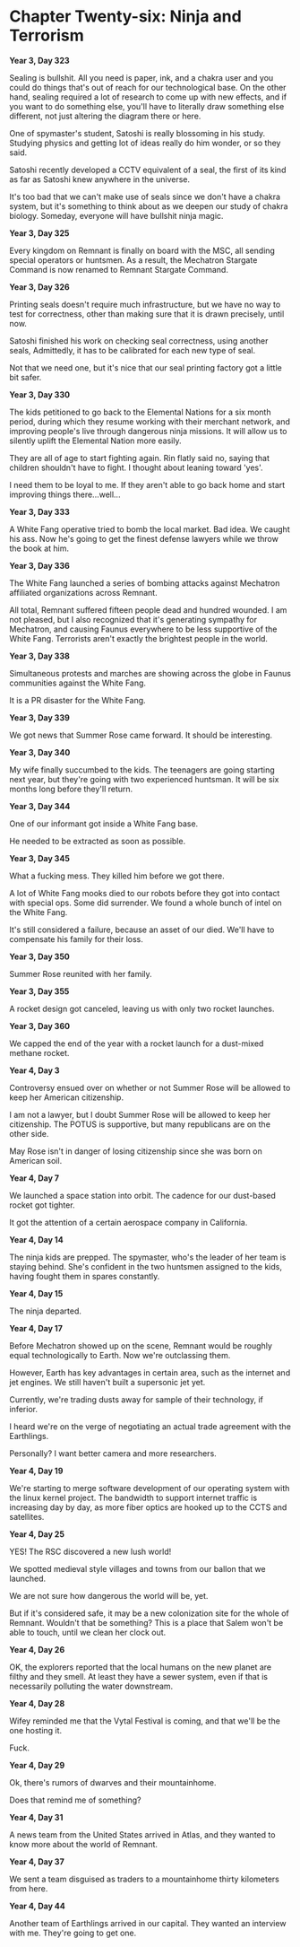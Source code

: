 # Chapter Twenty-six: Ninja and Terrorism

**Year 3, Day 323**

Sealing is bullshit. All you need is paper, ink, and a chakra user and you could do things that's out of reach for our technological base. On the other hand, sealing required a lot of research to come up with new effects, and if you want to do something else, you'll have to literally draw something else different, not just altering the diagram there or here.

One of spymaster's student, Satoshi is really blossoming in his study. Studying physics and getting lot of ideas really do him wonder, or so they said.

Satoshi recently developed a CCTV equivalent of a seal, the first of its kind as far as Satoshi knew anywhere in the universe.

It's too bad that we can't make use of seals since we don't have a chakra system, but it's something to think about as we deepen our study of chakra biology. Someday, everyone will have bullshit ninja magic.

**Year 3, Day 325**

Every kingdom on Remnant is finally on board with the MSC, all sending special operators or huntsmen. As a result, the Mechatron Stargate Command is now renamed to Remnant Stargate Command.

**Year 3, Day 326**

Printing seals doesn't require much infrastructure, but we have no way to test for correctness, other than making sure that it is drawn precisely, until now.

Satoshi finished his work on checking seal correctness, using another seals, Admittedly, it has to be calibrated for each new type of seal.

Not that we need one, but it's nice that our seal printing factory got a little bit safer.

**Year 3, Day 330**

The kids petitioned to go back to the Elemental Nations for a six month period, during which they resume working with their merchant network, and improving people's live through dangerous ninja missions. It will allow us to silently uplift the Elemental Nation more easily.

They are all of age to start fighting again. Rin flatly said no, saying that children shouldn't have to fight. I thought about leaning toward 'yes'.

I need them to be loyal to me. If they aren't able to go back home and start improving things there...well...

**Year 3, Day 333**

A White Fang operative tried to bomb the local market. Bad idea. We caught his ass. Now he's going to get the finest defense lawyers while we throw the book at him.

**Year 3, Day 336**

The White Fang launched a series of bombing attacks against Mechatron affiliated organizations across Remnant.

All total, Remnant suffered fifteen people dead and hundred wounded. I am not pleased, but I also recognized that it's generating sympathy for Mechatron, and causing Faunus everywhere to be less supportive of the White Fang. Terrorists aren't exactly the brightest people in the world.

**Year 3, Day 338**

Simultaneous protests and marches are showing across the globe in Faunus communities against the White Fang.

It is a PR disaster for the White Fang.

**Year 3, Day 339**

We got news that Summer Rose came forward. It should be interesting.

**Year 3, Day 340**

My wife finally succumbed to the kids. The teenagers are going starting next year, but they're going with two experienced huntsman. It will be six months long before they'll return.

**Year 3, Day 344**

One of our informant got inside a White Fang base.

He needed to be extracted as soon as possible.

**Year 3, Day 345**

What a fucking mess. They killed him before we got there.

A lot of White Fang mooks died to our robots before they got into contact with special ops. Some did surrender. We found a whole bunch of intel on the White Fang.

It's still considered a failure, because an asset of our died. We'll have to compensate his family for their loss.

**Year 3, Day 350**

Summer Rose reunited with her family.

**Year 3, Day 355**

A rocket design got canceled, leaving us with only two rocket launches.

**Year 3, Day 360**

We capped the end of the year with a rocket launch for a dust-mixed methane rocket.

**Year 4, Day 3**

Controversy ensued over on whether or not Summer Rose will be allowed to keep her American citizenship.

I am not a lawyer, but I doubt Summer Rose will be allowed to keep her citizenship. The POTUS is supportive, but many republicans are on the other side.

May Rose isn't in danger of losing citizenship since she was born on American soil.

**Year 4, Day 7**

We launched a space station into orbit. The cadence for our dust-based rocket got tighter.

It got the attention of a certain aerospace company in California.

**Year 4, Day 14**

The ninja kids are prepped. The spymaster, who's the leader of her team is staying behind. She's confident in the two huntsmen assigned to the kids, having fought them in spares constantly.

**Year 4, Day 15**

The ninja departed.

**Year 4, Day 17**

Before Mechatron showed up on the scene, Remnant would be roughly equal technologically to Earth. Now we're outclassing them.

However, Earth has key advantages in certain area, such as the internet and jet engines. We still haven't built a supersonic jet yet.

Currently, we're trading dusts away for sample of their technology, if inferior.

I heard we're on the verge of negotiating an actual trade agreement with the Earthlings.

Personally? I want better camera and more researchers.

**Year 4, Day 19**

We're starting to merge software development of our operating system with the linux kernel project. The bandwidth to support internet traffic is increasing day by day, as more fiber optics are hooked up to the CCTS and satellites.

**Year 4, Day 25**

YES! The RSC discovered a new lush world!

We spotted medieval style villages and towns from our ballon that we launched.

We are not sure how dangerous the world will be, yet.

But if it's considered safe, it may be a new colonization site for the whole of Remnant. Wouldn't that be something? This is a place that Salem won't be able to touch, until we clean her clock out.

**Year 4, Day 26**

OK, the explorers reported that the local humans on the new planet are filthy and they smell. At least they have a sewer system, even if that is necessarily polluting the water downstream.

**Year 4, Day 28**

Wifey reminded me that the Vytal Festival is coming, and that we'll be the one hosting it.

Fuck.

**Year 4, Day 29**

Ok, there's rumors of dwarves and their mountainhome.

Does that remind me of something?

**Year 4, Day 31**

A news team from the United States arrived in Atlas, and they wanted to know more about the world of Remnant.

**Year 4, Day 37**

We sent a team disguised as traders to a mountainhome thirty kilometers from here.

**Year 4, Day 44**

Another team of Earthlings arrived in our capital. They wanted an interview with me. They're going to get one.
